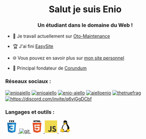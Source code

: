 <h1 align="center">Salut je suis Enio</h1>
<h3 align="center">Un étudiant dans le domaine du Web !</h3>

- 🔭 Je travail actuellement sur [Oto-Maintenance](https://github.com/enioaiello/Oto-Maintenance)

- 🏆 J'ai fini [EasySite](https://github.com/enioaiello/EasySite)

- 🌐 Vous pouvez en savoir plus sur [mon site personnel](https://enioaiello.github.io/)

- 🍻 Principal fondateur de [Corundum](https://corundum-os.github.io)

<h3 align="left">Réseaux sociaux : </h3>
<p align="left">
<a href="https://twitter.com/enioaiello" target="blank"><img align="center" src="https://raw.githubusercontent.com/rahuldkjain/github-profile-readme-generator/master/src/images/icons/Social/twitter.svg" alt="enioaiello" height="30" width="40" /></a>
<a href="https://linkedin.com/in/enioaiello" target="blank"><img align="center" src="https://raw.githubusercontent.com/rahuldkjain/github-profile-readme-generator/master/src/images/icons/Social/linked-in-alt.svg" alt="enioaiello" height="30" width="40" /></a>
<a href="https://stackoverflow.com/users/enio-aiello" target="blank"><img align="center" src="https://raw.githubusercontent.com/rahuldkjain/github-profile-readme-generator/master/src/images/icons/Social/stack-overflow.svg" alt="enio-aiello" height="30" width="40" /></a>
<a href="https://instagram.com/aielloenio" target="blank"><img align="center" src="https://raw.githubusercontent.com/rahuldkjain/github-profile-readme-generator/master/src/images/icons/Social/instagram.svg" alt="aielloenio" height="30" width="40" /></a>
<a href="https://www.youtube.com/@thetruefrag" target="blank"><img align="center" src="https://raw.githubusercontent.com/rahuldkjain/github-profile-readme-generator/master/src/images/icons/Social/youtube.svg" alt="thetruefrag" height="30" width="40" /></a>
<a href="https://discord.gg/https://discord.com/invite/q6vjGgDCbf" target="blank"><img align="center" src="https://raw.githubusercontent.com/rahuldkjain/github-profile-readme-generator/master/src/images/icons/Social/discord.svg" alt="https://discord.com/invite/q6vjGgDCbf" height="30" width="40" /></a>
</p>

<h3 align="left">Langages et outils : </h3>
<p align="left"> <a href="https://www.w3schools.com/css/" target="_blank" rel="noreferrer"> <img src="https://raw.githubusercontent.com/devicons/devicon/master/icons/css3/css3-original-wordmark.svg" alt="css3" width="40" height="40"/> </a> <a href="https://git-scm.com/" target="_blank" rel="noreferrer"> <img src="https://www.vectorlogo.zone/logos/git-scm/git-scm-icon.svg" alt="git" width="40" height="40"/> </a> <a href="https://www.w3.org/html/" target="_blank" rel="noreferrer"> <img src="https://raw.githubusercontent.com/devicons/devicon/master/icons/html5/html5-original-wordmark.svg" alt="html5" width="40" height="40"/> </a> <a href="https://developer.mozilla.org/en-US/docs/Web/JavaScript" target="_blank" rel="noreferrer"> <img src="https://raw.githubusercontent.com/devicons/devicon/master/icons/javascript/javascript-original.svg" alt="javascript" width="40" height="40"/> </a> <a href="https://www.linux.org/" target="_blank" rel="noreferrer"> <img src="https://raw.githubusercontent.com/devicons/devicon/master/icons/linux/linux-original.svg" alt="linux" width="40" height="40"/> </a> </p>
